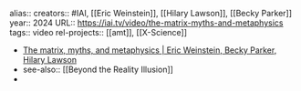alias::
creators:: #IAI, [[Eric Weinstein]], [[Hilary Lawson]], [[Becky Parker]] 
year:: 2024
URL:: https://iai.tv/video/the-matrix-myths-and-metaphysics
tags:: video
rel-projects:: [[amt]], [[X-Science]] 


- [The matrix, myths, and metaphysics | Eric Weinstein, Becky Parker, Hilary Lawson](https://iai.tv/video/the-matrix-myths-and-metaphysics)
- see-also:: [[Beyond the Reality Illusion]]
-